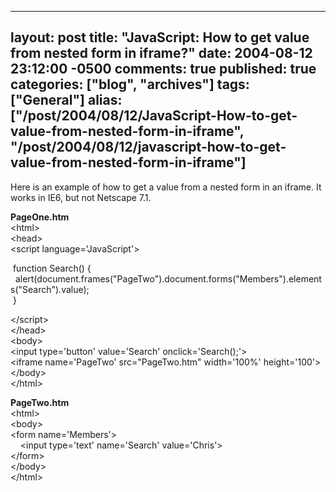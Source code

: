   ---
  layout: post
  title: "JavaScript: How to get value from nested form in iframe?"
  date: 2004-08-12 23:12:00 -0500
  comments: true
  published: true
  categories: ["blog", "archives"]
  tags: ["General"]
  alias: ["/post/2004/08/12/JavaScript-How-to-get-value-from-nested-form-in-iframe", "/post/2004/08/12/javascript-how-to-get-value-from-nested-form-in-iframe"]
  ---
<!-- more -->
<P>Here is an example of how to get a value from a nested form in an iframe. It works in IE6, but not Netscape 7.1.</P>
<P><STRONG>PageOne.htm<BR></STRONG>&lt;html&gt;<BR>&lt;head&gt;<BR>&lt;script language='JavaScript'&gt;</P>
<P>&nbsp;function Search() {<BR>&nbsp;&nbsp;alert(document.frames("PageTwo").document.forms("Members").elements("Search").value);<BR>&nbsp;}</P>
<P>&lt;/script&gt;<BR>&lt;/head&gt;<BR>&lt;body&gt;<BR>&lt;input type='button' value='Search' onclick='Search();'&gt;<BR>&lt;iframe name='PageTwo' src="PageTwo.htm" width='100%' height='100'&gt;<BR>&lt;/body&gt;<BR>&lt;/html&gt;</P>
<P><STRONG>PageTwo.htm<BR></STRONG>&lt;html&gt;<BR>&lt;body&gt;<BR>&lt;form name='Members'&gt;<BR>&nbsp;&nbsp;&nbsp; &lt;input type='text' name='Search' value='Chris'&gt;<BR>&lt;/form&gt;<BR>&lt;/body&gt;<BR>&lt;/html&gt;</P>
